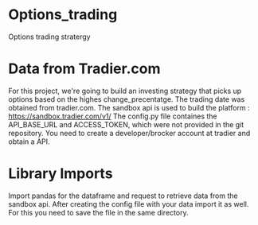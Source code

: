 # Options_trading
Options trading stratergy

# Data from Tradier.com
For this project, we're going to build an investing strategy that picks up options based on the highes change_precentatge. The trading date was obtained from tradier.com. The sandbox api is used to build the platform : https://sandbox.tradier.com/v1/ The config.py file containes the API_BASE_URL and ACCESS_TOKEN, which were not provided in the git repository. You need to create a developer/brocker account at tradier and obtain a API.

# Library Imports
Import pandas for the dataframe and request to retrieve data from the sandbox api. After creating the config file with your data import it as well. For this you need to save the file in the same directory.
